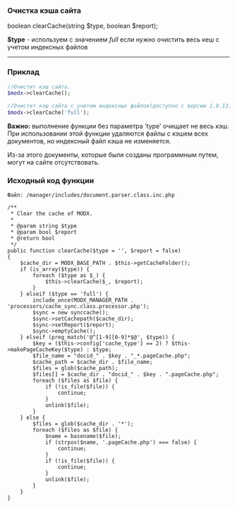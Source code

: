 ### Очистка кэша сайта ###

boolean clearCache(string $type, boolean $report);

**$type** - используем с значением *full* если нужно очистить весь кеш с учетом индексных файлов

***

### Приклад ###

````php
//Очистит кэш сайта.
$modx->clearCache();

//Очистит кэш сайта с учетом индексных файлов(доступно с версии 1.0.13).
$modx->clearCache('full');
````
**Важно:** выполнение функции без параметра 'type' очищает не весь кэш. При использовании этой функции удаляются файлы с кэшем всех документов, но индексный файл кэша не изменяется.

Из-за этого документы, которые были созданы программным путем, могут на сайте отсутствовать.

### Исходный код функции ###
`Файл: /manager/includes/document.parser.class.inc.php`
```
/**
 * Clear the cache of MODX.
 *
 * @param string $type
 * @param bool $report
 * @return bool
 */
public function clearCache($type = '', $report = false)
{
	$cache_dir = MODX_BASE_PATH . $this->getCacheFolder();
	if (is_array($type)) {
		foreach ($type as $_) {
			$this->clearCache($_, $report);
		}
	} elseif ($type == 'full') {
		include_once(MODX_MANAGER_PATH . 'processors/cache_sync.class.processor.php');
		$sync = new synccache();
		$sync->setCachepath($cache_dir);
		$sync->setReport($report);
		$sync->emptyCache();
	} elseif (preg_match('@^[1-9][0-9]*$@', $type)) {
		$key = ($this->config['cache_type'] == 2) ? $this->makePageCacheKey($type) : $type;
		$file_name = "docid_" . $key . "_*.pageCache.php";
		$cache_path = $cache_dir . $file_name;
		$files = glob($cache_path);
		$files[] = $cache_dir . "docid_" . $key . ".pageCache.php";
		foreach ($files as $file) {
			if (!is_file($file)) {
				continue;
			}
			unlink($file);
		}
	} else {
		$files = glob($cache_dir . '*');
		foreach ($files as $file) {
			$name = basename($file);
			if (strpos($name, '.pageCache.php') === false) {
				continue;
			}
			if (!is_file($file)) {
				continue;
			}
			unlink($file);
		}
	}
}
```